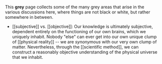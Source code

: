 This **grey** page collects some of the many grey areas that arise in the various discussions here, where things are not black or white, but rather somewhere in between.

* [[subjective]] vs. [[objective]]: Our knowledge is ultimately subjective, dependent entirely on the functioning of our own brains, which we uniquely inhabit. Nobody "else" can ever get into our own unique clump of [[physical reality]] -- we are _synonymous_ with our very own clump of matter. Nevertheless, through the [[scientific method]], we can construct a reasonably objective understanding of the physical universe that we inhabit.


